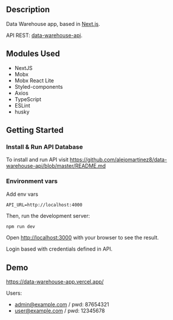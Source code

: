 ## Description

Data Warehouse app, based in [Next.js](https://nextjs.org/).

API REST: [data-warehouse-api](https://github.com/alejomartinez8/data-warehouse-api).

## Modules Used

- NextJS
- Mobx
- Mobx React Lite
- Styled-components
- Axios
- TypeScript
- ESLint
- husky

## Getting Started

### Install & Run API Database

To install and run API visit https://github.com/alejomartinez8/data-warehouse-api/blob/master/README.md 

### Environment vars

Add env vars

```
API_URL=http://localhost:4000
```

Then, run the development server:

```bash
npm run dev
```

Open [http://localhost:3000](http://localhost:3000) with your browser to see the result.

Login based with credentials defined in API.

## Demo

https://data-warehouse-app.vercel.app/

Users:

- admin@example.com / pwd: 87654321
- user@example.com / pwd: 12345678
